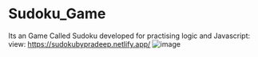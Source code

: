# Sudoku_Game
Its an Game Called Sudoku developed for practising logic and Javascript:
view: https://sudokubypradeep.netlify.app/
![image](https://user-images.githubusercontent.com/79619944/219942993-71c9f023-9428-42d4-ae34-d4b5e8375672.png)
